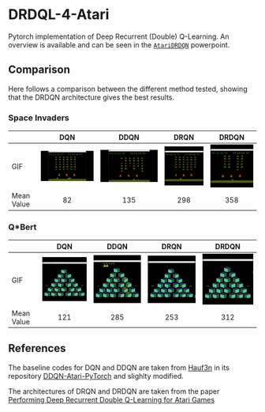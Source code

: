 # DRDQL-4-Atari
Pytorch implementation of Deep Recurrent (Double) Q-Learning. An overview is available and can be seen in the [`AtariDRDQN`](AtariDRDQN.pptx) powerpoint.

## Comparison
Here follows a comparison between the different method tested, showing that the DRDQN architecture gives the best results.

### Space Invaders

|    | DQN  | DDQN | DRQN | DRDQN |
| -- | :--: |:-----:|:----:|:-----:|
| GIF | ![alt text](https://github.com/LucaCorvitto/DRDQL-4-Atari/blob/main/gifs/DQN_SI.gif)| ![alt text](https://github.com/LucaCorvitto/DRDQL-4-Atari/blob/main/gifs/DDQN_SI.gif) | ![alt text](https://github.com/LucaCorvitto/DRDQL-4-Atari/blob/main/gifs/DRQN_SI.gif) | ![alt text](https://github.com/LucaCorvitto/DRDQL-4-Atari/blob/main/gifs/DRDQN_SI.gif) |
| Mean Value | 82 | 135 | 298 | 358 |-->

### Q*Bert
|    | DQN  | DDQN | DRQN | DRDQN |
| -- | :--: |:----:|:----:|:-----:|
| GIF | ![alt text](https://github.com/LucaCorvitto/DRDQL-4-Atari/blob/main/gifs/DQN_QB.gif) | ![alt text](https://github.com/LucaCorvitto/DRDQL-4-Atari/blob/main/gifs/DDQN_QB.gif) | ![alt text](https://github.com/LucaCorvitto/DRDQL-4-Atari/blob/main/gifs/DRQN_QB.gif) | ![alt text](https://github.com/LucaCorvitto/DRDQL-4-Atari/blob/main/gifs/DRDQN_QB.gif) |
| Mean Value | 121 | 285 | 253 | 312 |


## References
The baseline codes for DQN and DDQN are taken from [Hauf3n](https://github.com/Hauf3n) in its repository [DDQN-Atari-PyTorch](https://github.com/Hauf3n/DDQN-Atari-PyTorch) and slighlty modified.

The architectures of DRQN and DRDQN are taken from the paper [Performing Deep Recurrent Double Q-Learning for Atari Games](https://www.researchgate.net/publication/340060033_Performing_Deep_Recurrent_Double_Q-Learning_for_Atari_Games)
